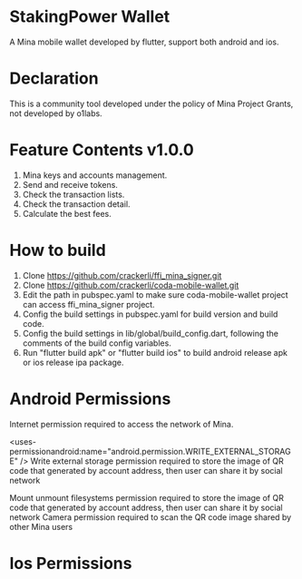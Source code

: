 # StakingPower Wallet
A Mina mobile wallet developed by flutter, support both android and ios.

# Declaration
This is a community tool developed under the policy of Mina Project Grants, not developed by o1labs.

# Feature Contents v1.0.0
1. Mina keys and accounts management.
2. Send and receive tokens.
3. Check the transaction lists.
4. Check the transaction detail.
5. Calculate the best fees.

# How to build
1. Clone https://github.com/crackerli/ffi_mina_signer.git
2. Clone https://github.com/crackerli/coda-mobile-wallet.git
3. Edit the path in pubspec.yaml to make sure coda-mobile-wallet project can access ffi_mina_signer project.
4. Config the build settings in pubspec.yaml for build version and build code.
5. Config the build settings in lib/global/build_config.dart, following the comments of the build config variables.
6. Run "flutter build apk" or "flutter build ios" to build android release apk or ios release ipa package.

# Android Permissions
<uses-permission android:name="android.permission.INTERNET" />
Internet permission required to access the network of Mina.

<uses-permissionandroid:name="android.permission.WRITE_EXTERNAL_STORAGE" />
Write external storage permission required to store the image of QR code that generated by account address, then user can share it by social network

<uses-permission android:name="android.permission.MOUNT_UNMOUNT_FILESYSTEMS" />
Mount unmount filesystems permission required to store the image of QR code that generated by account address, then user can share it by social network

<uses-permission android:name="android.permission.CAMERA" />
Camera permission required to scan the QR code image shared by other Mina users

# Ios Permissions
